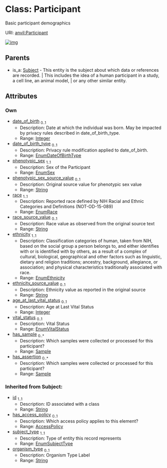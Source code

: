 
# Class: Participant

Basic participant demographics

URI: [anvil:Participant](https://anvilproject.org/acr-harmonized-data-model/Participant)


[![img](https://yuml.me/diagram/nofunky;dir:TB/class/[Subject],[Sample],[Sample]<has_assertion%200..*-%20[Participant&#124;date_of_birth:integer%20%3F;date_of_birth_type:EnumDateOfBirthType%20%3F;phenotypic_sex:EnumSex;phenotypic_sex_source_value:string%20%3F;race:EnumRace;race_source_value:string%20%3F;ethnicity:EnumEthnicity;ethnicity_source_value:string%20%3F;age_at_last_vital_status:integer%20%3F;vital_status:EnumVitalStatus%20%3F;subject_type(i):EnumSubjectType;organism_type(i):string%20%3F;id(i):string],[Sample]<has_sample%200..*-%20[Participant],[Subject]^-[Participant],[AccessPolicy])](https://yuml.me/diagram/nofunky;dir:TB/class/[Subject],[Sample],[Sample]<has_assertion%200..*-%20[Participant&#124;date_of_birth:integer%20%3F;date_of_birth_type:EnumDateOfBirthType%20%3F;phenotypic_sex:EnumSex;phenotypic_sex_source_value:string%20%3F;race:EnumRace;race_source_value:string%20%3F;ethnicity:EnumEthnicity;ethnicity_source_value:string%20%3F;age_at_last_vital_status:integer%20%3F;vital_status:EnumVitalStatus%20%3F;subject_type(i):EnumSubjectType;organism_type(i):string%20%3F;id(i):string],[Sample]<has_sample%200..*-%20[Participant],[Subject]^-[Participant],[AccessPolicy])

## Parents

 *  is_a: [Subject](Subject.md) - This entity is the subject about which data or references are recorded. | This includes the idea of a human participant in a study, a cell line, an animal model, | or any other similar entity.

## Attributes


### Own

 * [date_of_birth](date_of_birth.md)  <sub>0..1</sub>
     * Description: Date at which the individual was born. May be impacted by privacy rules described in date_of_birth_type.
     * Range: [Integer](types/Integer.md)
 * [date_of_birth_type](date_of_birth_type.md)  <sub>0..1</sub>
     * Description: Privacy rule modification applied to date_of_birth.
     * Range: [EnumDateOfBirthType](EnumDateOfBirthType.md)
 * [phenotypic_sex](phenotypic_sex.md)  <sub>1..1</sub>
     * Description: Sex of the Participant
     * Range: [EnumSex](EnumSex.md)
 * [phenotypic_sex_source_value](phenotypic_sex_source_value.md)  <sub>0..1</sub>
     * Description: Original source value for phenotypic sex value
     * Range: [String](types/String.md)
 * [race](race.md)  <sub>1..1</sub>
     * Description: Reported race defined by NIH Racial and Ethnic Categories and Definitions (NOT-OD-15-089)
     * Range: [EnumRace](EnumRace.md)
 * [race_source_value](race_source_value.md)  <sub>0..1</sub>
     * Description: Race value as observed from the original source text
     * Range: [String](types/String.md)
 * [ethnicity](ethnicity.md)  <sub>1..1</sub>
     * Description: Classification categories of human, taken from NIH, based on the social group a person belongs to, and either identifies with or is identified with by others, as a result of a complex of cultural, biological, geographical and other factors such as linguistic, dietary and religion traditions; ancestry, background, allegiance, or association; and physical characteristics traditionally associated with race.
     * Range: [EnumEthnicity](EnumEthnicity.md)
 * [ethnicity_source_value](ethnicity_source_value.md)  <sub>0..1</sub>
     * Description: Ethnicity value as reported in the original source
     * Range: [String](types/String.md)
 * [age_at_last_vital_status](age_at_last_vital_status.md)  <sub>0..1</sub>
     * Description: Age at Last Vital Status
     * Range: [Integer](types/Integer.md)
 * [vital_status](vital_status.md)  <sub>0..1</sub>
     * Description: Vital Status
     * Range: [EnumVitalStatus](EnumVitalStatus.md)
 * [has_sample](has_sample.md)  <sub>0..\*</sub>
     * Description: Which samples were collected or processed for this participant?
     * Range: [Sample](Sample.md)
 * [has_assertion](has_assertion.md)  <sub>0..\*</sub>
     * Description: Which samples were collected or processed for this participant?
     * Range: [Sample](Sample.md)

### Inherited from Subject:

 * [id](id.md)  <sub>1..1</sub>
     * Description: ID associated with a class
     * Range: [String](types/String.md)
 * [has_access_policy](has_access_policy.md)  <sub>0..1</sub>
     * Description: Which access policy applies to this element?
     * Range: [AccessPolicy](AccessPolicy.md)
 * [subject_type](subject_type.md)  <sub>1..1</sub>
     * Description: Type of entity this record represents
     * Range: [EnumSubjectType](EnumSubjectType.md)
 * [organism_type](organism_type.md)  <sub>0..1</sub>
     * Description: Organism Type Label
     * Range: [String](types/String.md)
